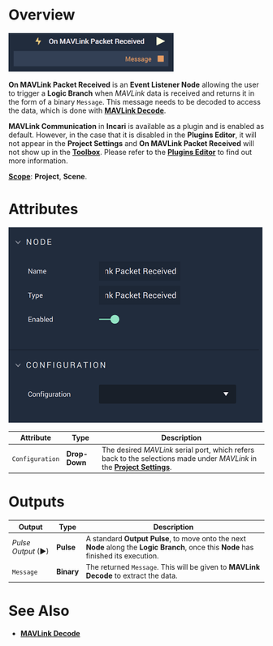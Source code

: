 # Overview

![The On MAVlink Packet Received Node.](../../../../.gitbook/assets/onmavlinkpacketreceive.png)

**On MAVLink Packet Received**  is an **Event Listener Node** allowing the user to trigger a **Logic Branch** when *MAVLink* data  is received and returns it in the form of a binary `Message`. This message needs to be decoded to access the data, which is done with [**MAVLink Decode**](../mavlink-decode.md).

**MAVLink Communication** in **Incari** is available as a plugin and is enabled as default. However, in the case that it is disabled in the **Plugins Editor**, it will not appear in the **Project Settings** and **On MAVLink Packet Received** will not show up in the [**Toolbox**](../../../overview.md). Please refer to the [**Plugins Editor**](../../../modules/plugins/README.md) to find out more information.

[**Scope**](../../overview.md#scopes): **Project**, **Scene**.

# Attributes

![The On MAVLink Packet Received Node Attributes.](../../../../.gitbook/assets/onmavlinkpacketreceivedatts.png)

|Attribute|Type|Description|
|---|---|---|
|`Configuration`|**Drop-Down**|The desired *MAVLink* serial port, which refers back to the selections made under *MAVLink* in the [**Project Settings**](../../../../modules/project-settings/mavlink.md).| 


# Outputs

|Output|Type|Description|
|---|---|---|
|*Pulse Output* (►)|**Pulse**|A standard **Output Pulse**, to move onto the next **Node** along the **Logic Branch**, once this **Node** has finished its execution.|
|`Message`|**Binary**|The returned `Message`. This will be given to **MAVLink Decode** to extract the data.|


# See Also

* [**MAVLink Decode**](../mavlink-decode.md)